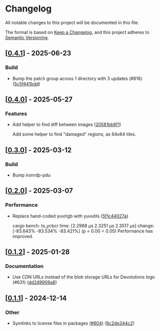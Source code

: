 # Changelog

All notable changes to this project will be documented in this file.

The format is based on [Keep a Changelog](https://keepachangelog.com/en/1.0.0/),
and this project adheres to [Semantic Versioning](https://semver.org/spec/v2.0.0.html).


## [[0.4.1](https://github.com/Devolutions/IronRDP/compare/ironrdp-graphics-v0.4.0...ironrdp-graphics-v0.4.1)] - 2025-06-23

### <!-- 7 -->Build

- Bump the patch group across 1 directory with 3 updates (#816) ([5c5f441bdd](https://github.com/Devolutions/IronRDP/commit/5c5f441bdd514d3fe6a29b4df872709167a9916d)) 



## [[0.4.0](https://github.com/Devolutions/IronRDP/compare/ironrdp-graphics-v0.3.0...ironrdp-graphics-v0.4.0)] - 2025-05-27

### <!-- 1 -->Features

- Add helper to find diff between images ([20581bb6f1](https://github.com/Devolutions/IronRDP/commit/20581bb6f12561e22031ce0e233daeada836ea67)) 

  Add some helper to find "damaged" regions, as 64x64 tiles.


## [[0.3.0](https://github.com/Devolutions/IronRDP/compare/ironrdp-graphics-v0.2.0...ironrdp-graphics-v0.3.0)] - 2025-03-12

### <!-- 7 -->Build

- Bump ironrdp-pdu



## [[0.2.0](https://github.com/Devolutions/IronRDP/compare/ironrdp-graphics-v0.1.2...ironrdp-graphics-v0.2.0)] - 2025-03-07

### Performance

- Replace hand-coded yuv/rgb with yuvutils ([5f1c44027a](https://github.com/Devolutions/IronRDP/commit/5f1c44027a7f6da5271565461764dd3f61729ee4)) 

  cargo bench:
  to_ycbcr                time:   [2.2988 µs 2.3251 µs 2.3517 µs]
                          change: [-83.643% -83.534% -83.421%] (p = 0.00 < 0.05)
                          Performance has improved.

## [[0.1.2](https://github.com/Devolutions/IronRDP/compare/ironrdp-graphics-v0.1.1...ironrdp-graphics-v0.1.2)] - 2025-01-28

### <!-- 6 -->Documentation

- Use CDN URLs instead of the blob storage URLs for Devolutions logo (#631) ([dd249909a8](https://github.com/Devolutions/IronRDP/commit/dd249909a894004d4f728d30b3a4aa77a0f8193b)) 



## [[0.1.1](https://github.com/Devolutions/IronRDP/compare/ironrdp-graphics-v0.1.0...ironrdp-graphics-v0.1.1)] - 2024-12-14

### Other

- Symlinks to license files in packages ([#604](https://github.com/Devolutions/IronRDP/pull/604)) ([6c2de344c2](https://github.com/Devolutions/IronRDP/commit/6c2de344c2dd93ce9621834e0497ed7c3bfaf91a)) 
